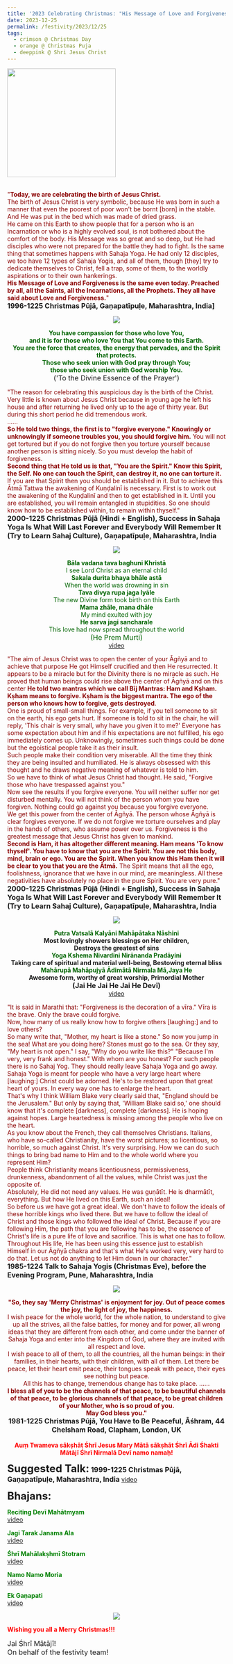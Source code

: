 ```yaml
---
title: '2023 Celebrating Christmas: "His Message of Love and Forgiveness is the same even today. Preached by all, all the Saints, all the Incarnations, all the Prophets." '
date: 2023-12-25
permalink: /festivity/2023/12/25
tags:
  - crimson @ Christmas Day
  - orange @ Christmas Puja
  - deeppink @ Shri Jesus Christ
---
```


<div style="text-align: left"><img src="/images/image1.png" width="250" /></div><br>

<p>
<font color="DarkRed">"<b>Today, we are celebrating the birth of Jesus Christ.</b><br>
The birth of Jesus Christ is very symbolic, because He was born in such a manner that even the poorest of poor won't be bornt [born] in the stable. And He was put in the bed which was made of dried grass.<br>
He came on this Earth to show people that for a person who is an Incarnation or who is a highly evolved soul, is not bothered about the comfort of the body. His Message was so great and so deep, but He had disciples who were not prepared for the battle they had to fight. Is the same thing that sometimes happens with Sahaja Yoga. He had only 12 disciples, we too have 12 types of Sahaja Yogis, and all of them, though [they] try to dedicate themselves to Christ, fell a trap, some of them, to the worldly aspirations or to their own hankerings.<br>
<b>His Message of Love and Forgiveness is the same even today. Preached by all, all the Saints, all the Incarnations, all the Prophets. They all have said about Love and Forgiveness.</b>"</font><br>
<font size="+0"><b>1996-1225 Christmas Pūjā, Gaṇapatīpuḷe, Maharashtra, India]</b></font>
</p>

<div style="text-align: center"><img src="/images/image1305.png" /></div>

<p style="text-align:center;">
<font color="DarkGreen"><b>You have compassion for those who love You,<br>
and it is for those who love You that You come to this Earth.<br>
You are the force that creates, the energy that pervades, and the Spirit that protects.<br>
Those who seek union with God pray through You;<br>
those who seek union with God worship You.</b></font><br>
<font size="+0">('To the Divine Essence of the Prayer')</font>
</p>

<p>
<font color="DarkRed">"The reason for celebrating this auspicious day is the birth of the Christ. Very little is known about Jesus Christ because in young age he left his house and after returning he lived only up to the age of thirty year. But during this short period he did tremendous work.<br>
......<br>
<b>So He told two things, the first is to "forgive everyone." Knowingly or unknowingly if someone troubles you, you should forgive him.</b> You will not get tortured but if you do not forgive then you torture yourself because another person is sitting nicely. So you must develop the habit of forgiveness.<br>
<b>Second thing that He told us is that, "You are the Spirit." Know this Spirit, the Self. No one can touch the Spirit, can destroy it, no one can torture it.</b> If you are that Spirit then you should be established in it. But to achieve this Ātmā Tattwa the awakening of Kuṇḍalinī is necessary. First is to work out the awakening of the Kuṇḍalinī and then to get established in it. Until you are established, you will remain entangled in stupidities. So one should know how to be established within, to remain within thyself."</font><br>
<font size="+0"><b>2000-1225 Christmas Pūjā (Hindi + English), Success in Sahaja Yoga Is What Will Last Forever and Everybody Will Remember It (Try to Learn Sahaj Culture), Gaṇapatīpuḷe, Maharashtra, India</b></font>
</p>

<div style="text-align: center"><img src="/images/image1306.png" /></div>

<p style=" text-align:center;">
<font color="DarkGreen"><b>Bāla vadana tava baghuni Khristā</b><br>
I see Lord Christ as an eternal child<br>
<b>Sakala durita bhaya bhāle astā</b><br>
When the world was drowning in sin<br>
<b>Tava divya rupa jaga lyāle</b><br>
The new Divine form took birth on this Earth<br>
<b>Mama zhāle, mana dhāle</b><br>
My mind exulted with joy<br>
<b>He sarva jagi sancharale</b><br>
This love had now spread throughout the world<br>
<font size="+0">(He Prem Murti)</font></font><br>
<a href="https://seven-teams.github.io/Videos_Links.html">video</a>
</p>

<p>
<font color="DarkRed">"The aim of Jesus Christ was to open the center of your Āgñyā and to achieve that purpose He got Himself crucified and then He resurrected. It appears to be a miracle but for the Divinity there is no miracle as such. He proved that human beings could rise above the center of Āgñyā and on this center <b>He told two mantras which we call Bīj Mantras: Ham and Kṣham. Kṣham means to forgive. Kṣham is the biggest mantra. The ego of the person who knows how to forgive, gets destroyed</b>.<br>
One is proud of small-small things. For example, if you tell someone to sit on the earth, his ego gets hurt. If someone is told to sit in the chair, he will reply, 'This chair is very small, why have you given it to me?' Everyone has some expectation about him and if his expectations are not fulfilled, his ego immediately comes up. Unknowingly, sometimes such things could be done but the egoistical people take it as their insult.<br>
Such people make their condition very miserable. All the time they think they are being insulted and humiliated. He is always obsessed with this thought and he draws negative meaning of whatever is told to him.<br>
So we have to think of what Jesus Christ had thought. He said, "Forgive those who have trespassed against you."<br>
Now see the results if you forgive everyone. You will neither suffer nor get disturbed mentally. You will not think of the person whom you have forgiven. Nothing could go against you because you forgive everyone.<br> 
We get this power from the center of Āgñyā. The person whose Āgñyā is clear forgives everyone. If we do not forgive we torture ourselves and play in the hands of others, who assume power over us. Forgiveness is the greatest message that Jesus Christ has given to mankind.<br>
<b>Second is Ham, it has altogether different meaning. Ham means 'To know thyself'. You have to know that you are the Spirit. You are not this body, mind, brain or ego. You are the Spirit. When you know this Ham then it will be clear to you that you are the Ātmā.</b> The Spirit means that all the ego, foolishness, ignorance that we have in our mind, are meaningless. All these negativities have absolutely no place in the pure Spirit. You are very pure."</font><br>
<font size="+0"><b>2000-1225 Christmas Pūjā (Hindi + English), Success in Sahaja Yoga Is What Will Last Forever and Everybody Will Remember It (Try to Learn Sahaj Culture), Gaṇapatīpuḷe, Maharashtra, India</b></font>
</p>

<div style="text-align: center"><img src="/images/image1307.png" /></div>

<p style=" text-align:center;">
<font color="DarkGreen"><b>Putra Vatsalā Kalyāni Mahāpātaka Nāshini</b></font><br>
<b>Most lovingly showers blessings on Her children,<br>
Destroys the greatest of sins</b><br>
<font color="DarkGreen"><b>Yoga Kshema Nivardini Nirānanda Pradāyini</b></font><br>
<b>Taking care of spiritual and material well-being, Bestowing eternal bliss</b><br>
<font color="DarkGreen"><b>Mahārupā Mahāpujyā Ādimātā Nirmala Mā,Jaya He</b></font><br>
<b>Awesome form, worthy of great worship, Primordial Mother</b><br>
<font size="+0"><b>(Jai He Jai He Jai He Devī)</b></font><br>
<a href="https://seven-teams.github.io/Videos_Links.html">video</a>
</p>

<p>
<font color="DarkRed">"It is said in Marathi that: "Forgiveness is the decoration of a vīra." Vīra is the brave. Only the brave could forgive.<br>
Now, how many of us really know how to forgive others [laughing:] and to love others?<br>
So many write that, "Mother, my heart is like a stone." So now you jump in the sea! What are you doing here? Stones must go to the sea. Or they say, "My heart is not open." I say, "Why do you write like this?" "Because I'm very, very frank and honest." With whom are you honest? For such people there is no Sahaj Yog. They should really leave Sahaja Yoga and go away.<br>
Sahaja Yoga is meant for people who have a very large heart where [laughing:] Christ could be adorned. He's to be restored upon that great heart of yours. In every way one has to enlarge the heart.<br>
That's why I think William Blake very clearly said that, "England should be the Jerusalem." But only by saying that, 'William Blake said so,' one should know that it's complete [darkness], complete [darkness]. He is hoping against hopes. Large heartedness is missing among the people who live on the heart.<br>
As you know about the French, they call themselves Christians. Italians, who have so-called Christianity, have the worst pictures; so licentious, so horrible, so much against Christ. It's very surprising. How we can do such things to bring bad name to Him and to the whole world where you represent Him?<br>
People think Christianity means licentiousness, permissiveness, drunkenness, abandonment of all the values, while Christ was just the opposite of.<br>
Absolutely, He did not need any values. He was guṇātīt. He is dharmātīt, everything. But how He lived on this Earth, such an ideal!<br>
So before us we have got a great ideal. We don't have to follow the ideals of these horrible kings who lived there. But we have to follow the ideal of Christ and those kings who followed the ideal of Christ. Because if you are following Him, the path that you are following has to be, the essence of Christ's life is a pure life of love and sacrifice. This is what one has to follow.<br>
Throughout His life, He has been using this essence just to establish Himself in our Āgñyā chakra and that's what He's worked very, very hard to do that. Let us not do anything to let Him down in our character."</font><br>
<font size="+0"><b>1985-1224 Talk to Sahaja Yogis (Christmas Eve), before the Evening Program, Pune, Maharashtra, India</b></font>
</p>

<div style="text-align: center"><img src="/images/image1308.png" /></div>

<p style="text-align:center;">
<font color="DarkRed"><b>"So, they say 'Merry Christmas' is enjoyment for joy. Out of peace comes the joy, the light of joy, the happiness.</b><br>
I wish peace for the whole world, for the whole nation, to understand to give up all the strives, all the false battles, for money and for power, all wrong ideas that they are different from each other, and come under the banner of Sahaja Yoga and enter into the Kingdom of God, where they are invited with all respect and love.<br>
I wish peace to all of them, to all the countries, all the human beings: in their families, in their hearts, with their children, with all of them. Let there be peace, let their heart emit peace, their tongues speak with peace, their eyes see nothing but peace.<br>
All this has to change, tremendous change has to take place. ......<br>
<b>I bless all of you to be the channels of that peace, to be beautiful channels of that peace, to be glorious channels of that peace, to be great children of your Mother, who is so proud of you.<br>
May God bless you."</b></font><br>
<font size="+0"><b>1981-1225 Christmas Pūjā, You Have to Be Peaceful, Āśhram, 44 Chelsham Road, Clapham, London, UK</b></font><br>
<br>
<font color="Red"><b>Auṃ Twameva sākṣhāt Śhrī Jesus Mary Mātā sākṣhāt Śhrī Ādi Śhakti Mātājī Śhrī Nirmalā Devī namo namaḥ!</b></font><br>
</p>

<font size="+2"><b>Suggested Talk:</b></font> 
<font size="+0"><b>1999-1225 Christmas Pūjā, Gaṇapatīpuḷe, Maharashtra, India</b></font>
<a href="https://vimeo.com/430281659"> video</a><br>

<font size="+2"><b>Bhajans:</b></font>

<p>
<font color="green"><b>Reciting Devī Mahātmyam</b></font><br>
<a href="https://seven-teams.github.io/Videos_Links.html">video</a>
</p>

<p>
<font color="green"><b>Jagi Tarak Janama Ala</b></font><br>
<a href="https://seven-teams.github.io/Videos_Links.html">video</a>
</p>
 
<p>
<font color="green"><b>Śhrī Mahālakṣhmī Stotram</b></font><br>
<a href="https://seven-teams.github.io/Videos_Links.html">video</a>
</p>

<p>
<font color="green"><b>Namo Namo Moria</b></font><br>
<a href="https://youtu.be/zExNokrpbF0">video</a> 
</p>

<p>
<font color="green"><b>Ek Gaṇapati</b></font><br>
<a href="https://youtu.be/cpAg0HUPE9M">video</a> 
</p>

<div style="text-align: center"><img src="/images/image1309.png" /></div>

<p>
<font color="Red"><b>Wishing you all a Merry Christmas!!!</b></font><br>
</p>

<p>
<font size="+0">Jai Śhrī Mātājī!<br>
On behalf of the festivity team!</font>
</p>
